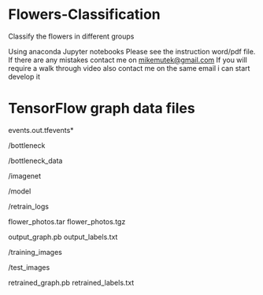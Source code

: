 # Flowers-Classification
Classify the flowers in different groups

Using anaconda Jupyter notebooks Please see the instruction word/pdf file. If there are any mistakes contact me on mikemutek@gmail.com If you will require a walk through video also contact me on the same email i can start develop it

# TensorFlow graph data files
events.out.tfevents*

/bottleneck

/bottleneck_data

/imagenet

/model

/retrain_logs

flower_photos.tar
flower_photos.tgz

output_graph.pb
output_labels.txt

/training_images

/test_images

retrained_graph.pb
retrained_labels.txt
